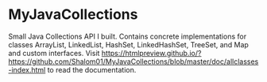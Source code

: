 # MyJavaCollections
Small Java Collections API I built. Contains concrete implementations for classes ArrayList, LinkedList, HashSet, LinkedHashSet, TreeSet, and Map and custom interfaces.
Visit https://htmlpreview.github.io/?https://github.com/Shalom01/MyJavaCollections/blob/master/doc/allclasses-index.html to read the documentation.
